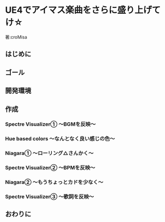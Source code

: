 # UE4でアイマス楽曲をさらに盛り上げてけ☆
<p class="right">著:croMisa</p>

## はじめに

## ゴール

## 開発環境

## 作成
### Spectre Visualizer① ～BGMを反映～

### Hue based colors ～なんとなく良い感じの色～

### Niagara① ～ローリング△さんかく～

### Spectre Visualizer② ～BPMを反映～

### Niagara② ～もうちょっとカドを少なく～

### Spectre Visualizer③ ～歌詞を反映～

## おわりに


